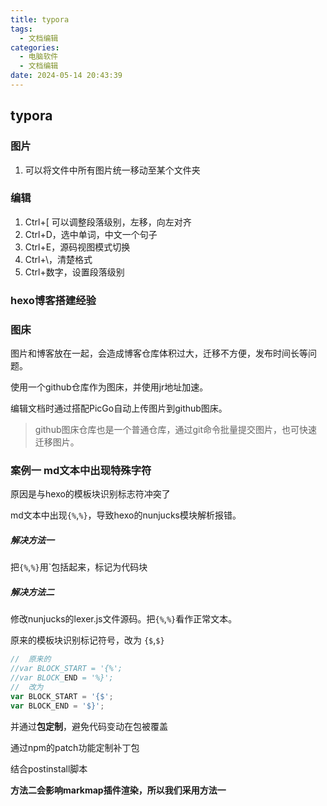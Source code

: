 ```yaml
---
title: typora
tags:
  - 文档编辑
categories:
  - 电脑软件
  - 文档编辑
date: 2024-05-14 20:43:39
---
```




## typora

### 图片

1. 可以将文件中所有图片统一移动至某个文件夹

### 编辑

1. Ctrl+[ 可以调整段落级别，左移，向左对齐
2. Ctrl+D，选中单词，中文一个句子
3. Ctrl+E，源码视图模式切换
4. Ctrl+\，清楚格式
5. Ctrl+数字，设置段落级别



### hexo博客搭建经验

### 图床

图片和博客放在一起，会造成博客仓库体积过大，迁移不方便，发布时间长等问题。

使用一个github仓库作为图床，并使用jr地址加速。

编辑文档时通过搭配PicGo自动上传图片到github图床。

> github图床仓库也是一个普通仓库，通过git命令批量提交图片，也可快速迁移图片。

### 案例一 md文本中出现特殊字符

原因是与hexo的模板块识别标志符冲突了

md文本中出现`{%`,`%}`，导致hexo的nunjucks模块解析报错。

##### **解决方法一**

把`{%`,`%}`用`包括起来，标记为代码块

##### **解决方法二**

修改nunjucks的lexer.js文件源码。把`{%`,`%}`看作正常文本。

原来的模板块识别标记符号，改为 `{$`,`$}`

```javascript
//  原来的
//var BLOCK_START = '{%';
//var BLOCK_END = '%}';  
//  改为
var BLOCK_START = '{$';
var BLOCK_END = '$}';  
```

并通过**包定制**，避免代码变动在包被覆盖

通过npm的patch功能定制补丁包

结合postinstall脚本

**方法二会影响markmap插件渲染，所以我们采用方法一**